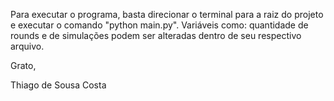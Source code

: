 Para executar o programa, basta direcionar o terminal para a raiz do projeto e executar o comando "python main.py".
Variáveis como: quantidade de rounds e de simulações podem ser alteradas dentro de seu respectivo arquivo.

Grato,

Thiago de Sousa Costa
